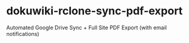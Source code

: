 # dokuwiki-rclone-sync-pdf-export
Automated Google Drive Sync + Full Site PDF Export (with email notifications)
